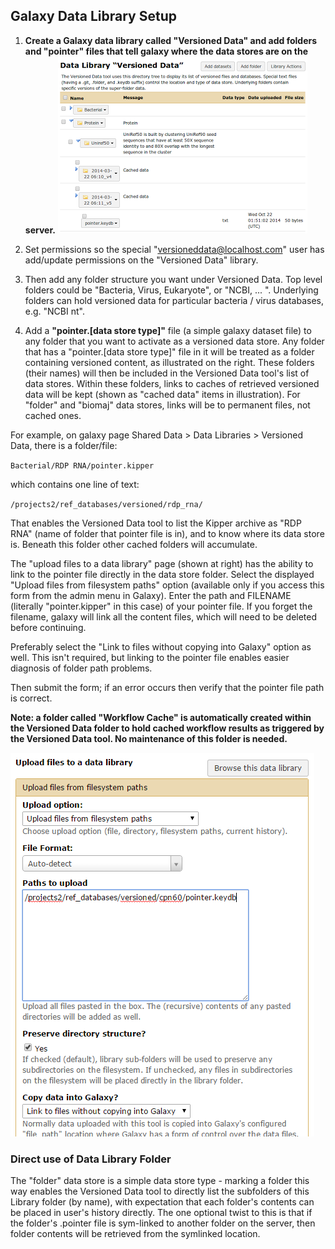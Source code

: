 ## Galaxy Data Library Setup

1. **Create a Galaxy data library called "Versioned Data" and add folders and "pointer" files that tell galaxy where the data stores are on the server.**
![Galaxy Data Library](galaxy_data_library.png)
2. Set permissions so the special "versioneddata@localhost.com" user has add/update permissions on the "Versioned Data" library.

3. Then add any folder structure you want under Versioned Data.  Top level folders could be "Bacteria, Virus, Eukaryote", or "NCBI, ... ".  Underlying folders can hold versioned data for particular bacteria / virus databases, e.g. "NCBI nt".

4. Add a **"pointer.[data store type]"** file (a simple galaxy dataset file) to any folder that you want to activate as a versioned data store.  Any folder that has a "pointer.[data store type]" file in it will be treated as a folder containing versioned content, as illustrated on the right.  These folders (their names) will then be included in the Versioned Data tool's list of data stores. Within these folders, links to caches of retrieved versioned data will be kept (shown as "cached data" items in illustration).  For "folder" and "biomaj" data stores, links will be to permanent files, not cached ones.

For example, on galaxy page Shared Data > Data Libraries > Versioned Data, there is a folder/file:

  `Bacterial/RDP RNA/pointer.kipper`

which contains one line of text:

  `/projects2/ref_databases/versioned/rdp_rna/`

That enables the Versioned Data tool to list the Kipper archive as "RDP RNA" (name of folder that pointer file is in), and to know where its data store is. Beneath this folder other cached folders will accumulate.

The "upload files to a data library" page (shown at right) has the ability to link to the pointer file directly in the data store folder.  Select the displayed "Upload files from filesystem paths" option (available only if you access this form from the admin menu in Galaxy).  Enter the path and FILENAME (literally "pointer.kipper" in this case) of your pointer file. If you forget the filename, galaxy will link all the content files, which will need to be deleted before continuing.

Preferably select the "Link to files without copying into Galaxy" option as well.  This isn't required, but linking to the pointer file enables easier diagnosis of folder path problems.

Then submit the form; if an error occurs then verify that the pointer file path is correct.

**Note: a folder called "Workflow Cache" is automatically created within the Versioned Data folder to hold cached workflow results as triggered by the Versioned Data tool. No maintenance of this folder is needed.**

![Link pointer file to Versioned Data subfolder](library_dataset_upload.png)

### Direct use of Data Library Folder

The "folder" data store is a simple data store type - marking a folder this way enables the Versioned Data tool to directly list the subfolders of this Library folder (by name), with expectation that each folder's contents can be placed in user's history directly.  The one optional twist to this is that if the folder's .pointer file is sym-linked to another folder on the server, then folder contents will be retrieved from the symlinked location. 

